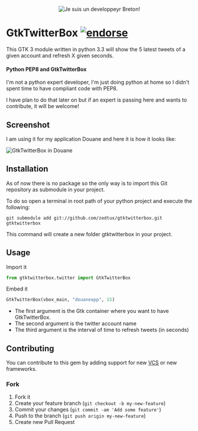 <p align="center">
  <img src="https://raw.github.com/zedtux/gpair/master/media/developpeur_breton_logo.png" alt="Je suis un developpeyr Breton!"/>
</p>

# GtkTwitterBox [![endorse](http://api.coderwall.com/zedtux/endorsecount.png)](http://coderwall.com/zedtux)

This GTK 3 module written in python 3.3 will show the 5 latest tweets of a given account and refresh X given seconds.

#### Python PEP8 and GtkTwitterBox

I'm not a python expert developer, I'm just doing python at home so I didn't spent time to have compliant code with PEP8.

I have plan to do that later on but if an expert is passing here and wants to contribute, it will be welcome!

## Screenshot

I am using it for my application Douane and here it is how it looks like:

![GtkTwitterBox in Douane](http://ubuntuone.com/1ZaFx8nsMX0JKWRSBYzW8Y)

## Installation

As of now there is no package so the only way is to import this Git repository as submodule in your project.

To do so open a terminal in root path of your python project and execute the following:

    git submodule add git://github.com/zedtux/gtktwitterbox.git gtktwitterbox

This command will create a new folder gtktwitterbox in your project.


## Usage

Import it

````python
from gtktwitterbox.twitter import GtkTwitterBox
````

Embed it

````python
GtkTwitterBox(vbox_main, "douaneapp", 15)
````

 - The first argument is the Gtk container where you want to have GtkTwitterBox.
 - The second argument is the twitter account name
 - The third argument is the interval of time to refresh tweets (in seconds)

## Contributing

You can contribute to this gem by adding support for new [VCS](http://en.wikipedia.org/wiki/Concurrent_Versions_System) or new frameworks.

### Fork

1. Fork it
2. Create your feature branch (`git checkout -b my-new-feature`)
3. Commit your changes (`git commit -am 'Add some feature'`)
4. Push to the branch (`git push origin my-new-feature`)
5. Create new Pull Request
